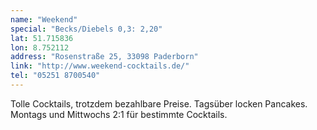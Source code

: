 ```yaml
---
name: "Weekend"
special: "Becks/Diebels 0,3: 2,20"
lat: 51.715836
lon: 8.752112
address: "Rosenstraße 25, 33098 Paderborn"
link: "http://www.weekend-cocktails.de/"
tel: "05251 8700540"
---
```

Tolle Cocktails, trotzdem bezahlbare Preise. Tagsüber locken Pancakes. Montags 
und Mittwochs 2:1 für bestimmte Cocktails.
